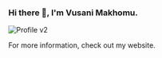 ### Hi there 👋, I'm Vusani Makhomu.
![Profile v2](https://user-images.githubusercontent.com/79424556/154968789-c0cc6dab-a933-491c-bce2-9d84e5607a9d.jpg)

For more information, check out my website.


<!--
**Vusani-Makhomu/Vusani-Makhomu** is a ✨ _special_ ✨ repository because its `README.md` (this file) appears on your GitHub profile.

Here are some ideas to get you started:

- 🔭 I’m currently working on ...
- 🌱 I’m currently learning ...
- 👯 I’m looking to collaborate on ...
- 🤔 I’m looking for help with ...
- 💬 Ask me about ...
- 📫 How to reach me: ...
- 😄 Pronouns: ...
- ⚡ Fun fact: ...
-->

